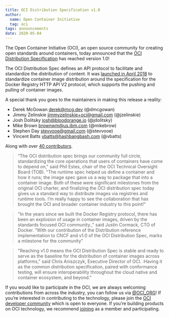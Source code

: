 ```yaml
---
title: OCI Distribution Specification v1.0
author:
  name: Open Container Initiative
  tag: oci
tags: announcements
date: 2020-05-04
---
```


The Open Container Initiative (OCI), an open source community for creating open standards around containers, today announced that the [OCI Distribution Specification](https://github.com/opencontainers/distribution-spec) has reached version 1.0!

The OCI Distribution Spec defines an API protocol to facilitate and standardize the distribution of content. It was [launched in April 2018](https://www.linuxfoundation.org/en/press-release/open-container-initiative-announces-distribution-specification-project/) to standardize container image distribution around the specification for the Docker Registry HTTP API V2 protocol, which supports the pushing and pulling of container images.

A special thank you goes to the maintainers in making this release a reality: 

* Derek McGowan <derek@mcg.dev> (@dmcgowan)
* Jimmy Zelinskie <jimmyzelinskie+oci@gmail.com> (@jzelinskie)
* Josh Dolitsky <josh@bloodorange.io> (@jdolitsky)
* Mike Brown <brownwm@us.ibm.com> (@mikebrow)
* Stephen Day <stevvooe@gmail.com> (@stevvooe)
* Vincent Batts <vbatts@hashbangbash.com> (@vbatts)

Along with over [40 contributors](https://github.com/opencontainers/distribution-spec/graphs/contributors).

> “The OCI distribution spec brings our community full circle, standardizing the core operations that users of containers have come to depend on," said Phil Estes, chair of the OCI Technical Oversight Board (TOB). "The runtime spec helped us define a container and how it runs; the image spec gave us a way to package that into a container image. Both of these were significant milestones from the original OCI charter, and finalizing the OCI distribution spec today gives us a standard way to distribute images via registries and runtime tools. I’m really happy to see the collaboration that has brought the OCI and broader container industry to this point!"

> "In the years since we built the Docker Registry protocol, there has been an explosion of usage in container images, driven by the standards focused OCI community.," said Justin Cormack, CTO of Docker. “With our contribution of the Distribution reference implementation to CNCF and v1.0 of the OCI Distribution Spec, marks a milestone for the community"

> "Reaching v1.0 means the OCI Distribution Spec is stable and ready to serve as the baseline for the distribution of container images across platforms," said Chris Aniszczyk, Executive Director of OCI. :Having it as the common distribution specification, paired with conformance testing, will ensure interoperability throughout the cloud native and container ecosystem, and beyond."

If you would like to participate in the OCI, we are always welcoming contributions from across the industry, you can follow us via [@OCI_ORG](https://twitter.com/oci_org?lang=en)!  If you’re interested in contributing to the technology, please join the [OCI developer community](/community) which is open to everyone. If you’re building products on OCI technology, we recommend [joining](/join) as a member and participating.
